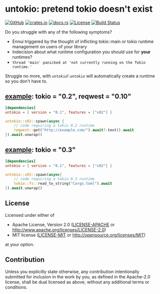 # untokio: pretend tokio doesn't exist

[![GitHub](https://img.shields.io/github/stars/MaulingMonkey/untokio.svg?label=GitHub&style=social)](https://github.com/MaulingMonkey/untokio)
[![crates.io](https://img.shields.io/crates/v/untokio.svg)](https://crates.io/crates/untokio)
[![docs.rs](https://docs.rs/untokio/badge.svg)](https://docs.rs/untokio)
[![License](https://img.shields.io/crates/l/untokio.svg)](https://github.com/MaulingMonkey/untokio)
[![Build Status](https://travis-ci.com/MaulingMonkey/untokio.svg?branch=master)](https://travis-ci.com/MaulingMonkey/untokio)
<!-- [![dependency status](https://deps.rs/repo/github/MaulingMonkey/untokio/status.svg)](https://deps.rs/repo/github/MaulingMonkey/untokio) -->

Do you struggle with any of the following symptoms?

* Ennui triggered by the thought of inflicting tokio::main or tokio runtime management on users of your library
* Indecision about what runtime configuration you should use for **your** runtimes?
* `thread 'main' panicked at 'not currently running on the Tokio runtime.'`

Struggle no more, with `untokio`!  `untokio` will automatically create a runtime so you don't have to.

## [example](examples/example02.rs): tokio = "0.2", reqwest = "0.10"

```toml
[dependencies]
untokio = { version = "0.1", features = ["v02"] }
```
```rust
untokio::v02::spawn(async {
    // code requiring a tokio 0.2 runtime
    reqwest::get("http://example.com/").await?.text().await
}).await.unwrap()
```

## [example](examples/example03.rs): tokio = "0.3"

```toml
[dependencies]
untokio = { version = "0.1", features = ["v02"] }
```
```rust
untokio::v03::spawn(async{
    // code requiring a tokio 0.3 runtime
    tokio::fs::read_to_string("Cargo.toml").await
}).await.unwrap()
```



<h2 name="license">License</h2>

Licensed under either of

* Apache License, Version 2.0 ([LICENSE-APACHE](LICENSE-APACHE) or http://www.apache.org/licenses/LICENSE-2.0)
* MIT license ([LICENSE-MIT](LICENSE-MIT) or http://opensource.org/licenses/MIT)

at your option.



<h2 name="contribution">Contribution</h2>

Unless you explicitly state otherwise, any contribution intentionally submitted
for inclusion in the work by you, as defined in the Apache-2.0 license, shall be
dual licensed as above, without any additional terms or conditions.
